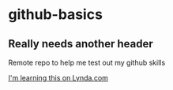 # github-basics

## Really needs another header

Remote repo to help me test out my github skills

[I'm learning this on Lynda.com](http://www.lynda.com)
